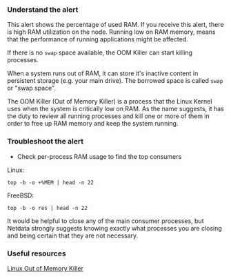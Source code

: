 ### Understand the alert

This alert shows the percentage of used RAM. If you receive this alert, there is high RAM utilization on the node. Running low on RAM memory, means that the performance of running applications might be affected.

If there is no `swap` space available, the OOM Killer can start killing processes.

When a system runs out of RAM, it can store it's inactive content in persistent storage (e.g. your main drive). The borrowed space is called `swap` or "swap space".

The OOM Killer (Out of Memory Killer) is a process that the Linux Kernel uses when the system is critically low on RAM. As the name suggests, it has the duty to review all running processes and kill one or more of them in order
to free up RAM memory and keep the system running.

### Troubleshoot the alert

- Check per-process RAM usage to find the top consumers

Linux:
```
top -b -o +%MEM | head -n 22
```
FreeBSD:
```
top -b -o res | head -n 22
```

It would be helpful to close any of the main consumer processes, but Netdata strongly suggests knowing exactly what processes you are closing and being certain that they are not necessary.

### Useful resources
[Linux Out of Memory Killer](https://neo4j.com/developer/kb/linux-out-of-memory-killer/)
